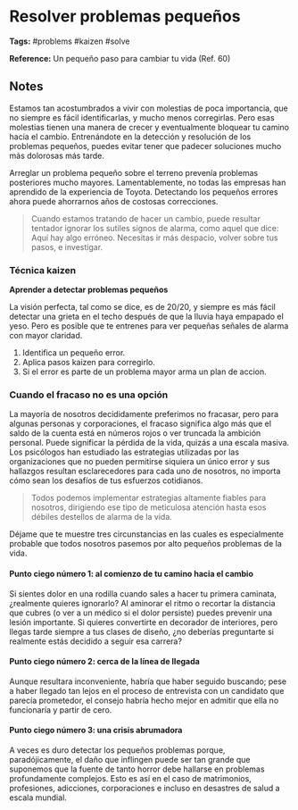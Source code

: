 # Resolver problemas pequeños

**Tags:** #problems #kaizen #solve

**Reference:** Un pequeño paso para cambiar tu vida (Ref. 60)

## Notes

Estamos tan acostumbrados a vivir con molestias de poca importancia, que no siempre es fácil identificarlas, y mucho menos corregirlas. Pero esas molestias tienen una manera de crecer y eventualmente bloquear tu camino hacia el cambio. Entrenándote en la detección y resolución de los problemas pequeños, puedes evitar tener que padecer soluciones mucho más dolorosas más tarde.

Arreglar un problema pequeño sobre el terreno prevenía problemas posteriores mucho mayores. Lamentablemente, no todas las empresas han aprendido de la experiencia de Toyota. Detectando los pequeños errores ahora puede ahorrarnos años de costosas correcciones.

> Cuando estamos tratando de hacer un cambio, puede resultar tentador ignorar los sutiles signos de alarma, como aquel que dice: Aquí hay algo erróneo. Necesitas ir más despacio, volver sobre tus pasos, e investigar.

### Técnica kaizen

**Aprender a detectar problemas pequeños**

La visión perfecta, tal como se dice, es de 20/20, y siempre es más fácil detectar una grieta en el techo después de que la lluvia haya empapado el yeso. Pero es posible que te entrenes para ver pequeñas señales de alarma con mayor claridad.

1. Identifica un pequeño error.
2. Aplica pasos kaizen para corregirlo.
3. Si el error es parte de un problema mayor arma un plan de accion.

### Cuando el fracaso no es una opción

La mayoría de nosotros decididamente preferimos no fracasar, pero para algunas personas y corporaciones, el fracaso significa algo más que el saldo de la cuenta está en números rojos o ver truncada la ambición personal. Puede significar la pérdida de la vida, quizás a una escala masiva. Los psicólogos han estudiado las estrategias utilizadas por las organizaciones que no pueden permitirse siquiera un único error y sus hallazgos resultan esclarecedores para cada uno de nosotros, no importa cómo sean los desafíos de tus esfuerzos cotidianos.

> Todos podemos implementar estrategias altamente fiables para nosotros, dirigiendo ese tipo de meticulosa atención hasta esos débiles destellos de alarma de la vida.

Déjame que te muestre tres circunstancias en las cuales es especialmente probable que todos nosotros pasemos por alto pequeños problemas de la vida.

#### Punto ciego número 1: al comienzo de tu camino hacia el cambio

Si sientes dolor en una rodilla cuando sales a hacer tu primera caminata, ¿realmente quieres ignorarlo? Al aminorar el ritmo o recortar la distancia que cubres (o ver a un médico si el dolor persiste) puedes prevenir una lesión importante. Si quieres convertirte en decorador de interiores, pero llegas tarde siempre a tus clases de diseño, ¿no deberías preguntarte si realmente estás decidido a seguir esa carrera?

#### Punto ciego número 2: cerca de la línea de llegada

Aunque resultara inconveniente, habría que haber seguido buscando; pese a haber llegado tan lejos en el proceso de entrevista con un candidato que parecía prometedor, el consejo habría hecho mejor en admitir que ella no funcionaría y partir de cero.

#### Punto ciego número 3: una crisis abrumadora

A veces es duro detectar los pequeños problemas porque, paradójicamente, el daño que inflingen puede ser tan grande que suponemos que la fuente de tanto horror debe hallarse en problemas profundamente complejos. Esto es así en el caso de matrimonios, profesiones, adicciones, corporaciones e incluso en desastres de salud a escala mundial.
